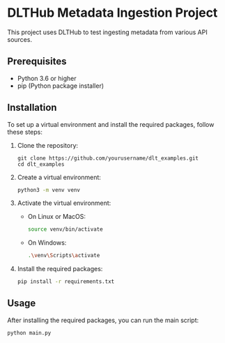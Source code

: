 # DLTHub Metadata Ingestion Project

This project uses DLTHub to test ingesting metadata from various API sources.

## Prerequisites

- Python 3.6 or higher
- pip (Python package installer)

## Installation

To set up a virtual environment and install the required packages, follow these steps:

1. Clone the repository:
    ```
    git clone https://github.com/yourusername/dlt_examples.git
    cd dlt_examples
    ```

2. Create a virtual environment:
    ```bash
    python3 -m venv venv
    ```

3. Activate the virtual environment:
    - On Linux or MacOS:
        ```bash
        source venv/bin/activate
        ```
    - On Windows:
        ```bash
        .\venv\Scripts\activate
        ```

4. Install the required packages:
    ```bash
    pip install -r requirements.txt
    ```

## Usage

After installing the required packages, you can run the main script:

```bash
python main.py